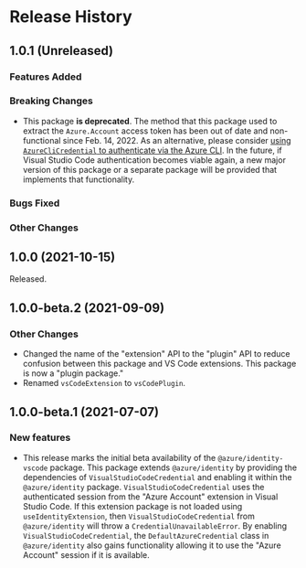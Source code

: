 # Release History

## 1.0.1 (Unreleased)

### Features Added

### Breaking Changes

- This package **is deprecated**. The method that this package used to extract the `Azure.Account` access token has been out of date and non-functional since Feb. 14, 2022. As an alternative, please consider [using `AzureCliCredential` to authenticate via the Azure CLI](https://github.com/azure/azure-sdk-for-js/tree/main/sdk/identity/identity#authenticate-via-the-azure-cli). In the future, if Visual Studio Code authentication becomes viable again, a new major version of this package or a separate package will be provided that implements that functionality.

### Bugs Fixed

### Other Changes

## 1.0.0 (2021-10-15)

Released.

## 1.0.0-beta.2 (2021-09-09)

### Other Changes

- Changed the name of the "extension" API to the "plugin" API to reduce confusion between this package and VS Code extensions. This package is now a "plugin package."
- Renamed `vsCodeExtension` to `vsCodePlugin`.

## 1.0.0-beta.1 (2021-07-07)

### New features

- This release marks the initial beta availability of the `@azure/identity-vscode` package. This package extends `@azure/identity` by providing the dependencies of `VisualStudioCodeCredential` and enabling it within the `@azure/identity` package. `VisualStudioCodeCredential` uses the authenticated session from the "Azure Account" extension in Visual Studio Code. If this extension package is not loaded using `useIdentityExtension`, then `VisualStudioCodeCredential` from `@azure/identity` will throw a `CredentialUnavailableError`. By enabling `VisualStudioCodeCredential`, the `DefaultAzureCredential` class in `@azure/identity` also gains functionality allowing it to use the "Azure Account" session if it is available.
